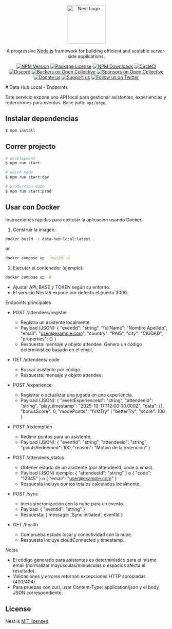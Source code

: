 <p align="center">
  <a href="http://nestjs.com/" target="blank"><img src="https://nestjs.com/img/logo-small.svg" width="120" alt="Nest Logo" /></a>
</p>

[circleci-image]: https://img.shields.io/circleci/build/github/nestjs/nest/master?token=abc123def456
[circleci-url]: https://circleci.com/gh/nestjs/nest

  <p align="center">A progressive <a href="http://nodejs.org" target="_blank">Node.js</a> framework for building efficient and scalable server-side applications.</p>
    <p align="center">
<a href="https://www.npmjs.com/~nestjscore" target="_blank"><img src="https://img.shields.io/npm/v/@nestjs/core.svg" alt="NPM Version" /></a>
<a href="https://www.npmjs.com/~nestjscore" target="_blank"><img src="https://img.shields.io/npm/l/@nestjs/core.svg" alt="Package License" /></a>
<a href="https://www.npmjs.com/~nestjscore" target="_blank"><img src="https://img.shields.io/npm/dm/@nestjs/common.svg" alt="NPM Downloads" /></a>
<a href="https://circleci.com/gh/nestjs/nest" target="_blank"><img src="https://img.shields.io/circleci/build/github/nestjs/nest/master" alt="CircleCI" /></a>
<a href="https://discord.gg/G7Qnnhy" target="_blank"><img src="https://img.shields.io/badge/discord-online-brightgreen.svg" alt="Discord"/></a>
<a href="https://opencollective.com/nest#backer" target="_blank"><img src="https://opencollective.com/nest/backers/badge.svg" alt="Backers on Open Collective" /></a>
<a href="https://opencollective.com/nest#sponsor" target="_blank"><img src="https://opencollective.com/nest/sponsors/badge.svg" alt="Sponsors on Open Collective" /></a>
  <a href="https://paypal.me/kamilmysliwiec" target="_blank"><img src="https://img.shields.io/badge/Donate-PayPal-ff3f59.svg" alt="Donate us"/></a>
    <a href="https://opencollective.com/nest#sponsor"  target="_blank"><img src="https://img.shields.io/badge/Support%20us-Open%20Collective-41B883.svg" alt="Support us"></a>
  <a href="https://twitter.com/nestframework" target="_blank"><img src="https://img.shields.io/twitter/follow/nestframework.svg?style=social&label=Follow" alt="Follow us on Twitter"></a>
</p>
  <!--[![Backers on Open Collective](https://opencollective.com/nest/backers/badge.svg)](https://opencollective.com/nest#backer)
  [![Sponsors on Open Collective](https://opencollective.com/nest/sponsors/badge.svg)](https://opencollective.com/nest#sponsor)-->
# Data Hub Local - Endpoints

Este servicio expone una API local para gestionar asistentes, experiencias y redenciones para eventos. Base path: `api/edge`.


## Instalar dependencias

```bash
$ npm install
```

## Correr projecto

```bash
# development
$ npm run start

# watch mode
$ npm run start:dev

# production mode
$ npm run start:prod
```


## Usar con Docker

Instrucciones rápidas para ejecutar la aplicación usando Docker.

1. Construir la imagen:
```bash
docker build -t data-hub-local:latest .  
```
or
```bash
docker compose up --build -d
```

2. Ejecutar el contenedor (ejemplo):
```bash
docker compose up -d
```
- Ajustar API_BASE y TOKEN según su entorno.
- El servicio NestJS expone por defecto el puerto 3000.

Endpoints principales
- POST /attendees/register
  - Registra un asistente localmente.
  - Payload (JSON):
    {
      "eventId": "string",
      "fullName": "Nombre Apellido",
      "email": "user@example.com",
      "country": "PAIS",
      "city": "CIUDAD",
      "properties": {}
    }
  - Respuesta: mensaje y objeto attendee. Genera un código determinístico basado en el email.

- GET /attendees/:code
  - Buscar asistente por código.
  - Respuesta: mensaje y objeto attendee.

- POST /experience
  - Registrar o actualizar una jugada en una experiencia.
  - Payload (JSON):
    {
      "eventExperienceId": "string",
      "attendeeId": "string",
      "play_timestamp": "2025-10-17T12:00:00.000Z",
      "data": {},
      "bonusScore": 0,
      "modePoints": "firstTry" | "betterTry",
      "score": 100
    }

- POST /redemption
  - Redimir puntos para un asistente.
  - Payload (JSON):
    {
      "eventId": "string",
      "attendeeId": "string",
      "pointsRedeemed": 100,
      "reason": "Motivo de la redención"
    }

- POST /attendees_status
  - Obtener estado de un asistente (por attendeeId, code o email).
  - Payload (JSON) ejemplo:
    { "attendeeId": "string" }
    o { "code": "12345" }
    o { "email": "user@example.com" }
  - Respuesta incluye puntos totales calculados localmente.

- POST /sync
  - Inicia sincronización con la nube para un evento.
  - Payload:
    { "eventId": "string" }
  - Respuesta: { message: 'Sync initiated', eventId }

- GET /health
  - Comprueba estado local y conectividad con la nube.
  - Respuesta incluye cloudConnected y timestamp.

Notas
- El código generado para asistentes es determinístico para el mismo email (normalizar mayúsculas/minúsculas o espacios afecta el resultado).
- Validaciones y errores retornan excepciones HTTP apropiadas (400/404).
- Para pruebas con curl, usar Content-Type: application/json y el body JSON correspondiente.

## License

Nest is [MIT licensed](https://github.com/nestjs/nest/blob/master/LICENSE).